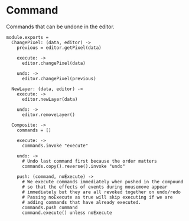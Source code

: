 Command
=======

Commands that can be undone in the editor.

    module.exports =
      ChangePixel: (data, editor) ->
        previous = editor.getPixel(data)

        execute: ->
          editor.changePixel(data)

        undo: ->
          editor.changePixel(previous)

      NewLayer: (data, editor) ->
        execute: ->
          editor.newLayer(data)

        undo: ->
          editor.removeLayer()

      Composite: ->
        commands = []

        execute: ->
          commands.invoke "execute"

        undo: ->
          # Undo last command first because the order matters
          commands.copy().reverse().invoke "undo"

        push: (command, noExecute) ->
          # We execute commands immediately when pushed in the compound
          # so that the effects of events during mousemove appear
          # immediately but they are all revoked together on undo/redo
          # Passing noExecute as true will skip executing if we are
          # adding commands that have already executed.
          commands.push command
          command.execute() unless noExecute
